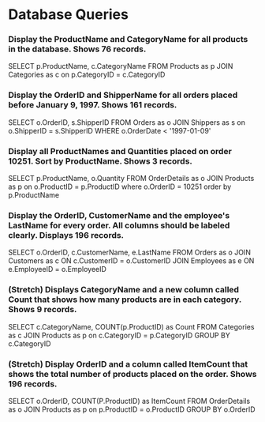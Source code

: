 # Database Queries

### Display the ProductName and CategoryName for all products in the database. Shows 76 records.

SELECT p.ProductName, c.CategoryName
FROM Products as p
JOIN Categories as c
on p.CategoryID = c.CategoryID

### Display the OrderID and ShipperName for all orders placed before January 9, 1997. Shows 161 records.

SELECT o.OrderID, s.ShipperID
FROM Orders as o
JOIN Shippers as s
on o.ShipperID = s.ShipperID
WHERE o.OrderDate < '1997-01-09'

### Display all ProductNames and Quantities placed on order 10251. Sort by ProductName. Shows 3 records.

SELECT p.ProductName, o.Quantity
FROM OrderDetails as o
JOIN Products as p
on o.ProductID = p.ProductID
where o.OrderID = 10251
order by p.ProductName

### Display the OrderID, CustomerName and the employee's LastName for every order. All columns should be labeled clearly. Displays 196 records.

SELECT
o.OrderID, c.CustomerName, e.LastName
FROM Orders as o
JOIN Customers as c
ON c.CustomerID = o.CustomerID
JOIN Employees as e
ON e.EmployeeID = o.EmployeeID

### (Stretch)  Displays CategoryName and a new column called Count that shows how many products are in each category. Shows 9 records.

SELECT c.CategoryName, COUNT(p.ProductID) as Count
FROM Categories as c
JOIN Products as p
on c.CategoryID = p.CategoryID
GROUP BY c.CategoryID

### (Stretch) Display OrderID and a  column called ItemCount that shows the total number of products placed on the order. Shows 196 records.

SELECT o.OrderID, COUNT(P.ProductID) as ItemCount
FROM OrderDetails as o
JOIN Products as p
on p.ProductID = o.ProductID
GROUP BY o.OrderID
